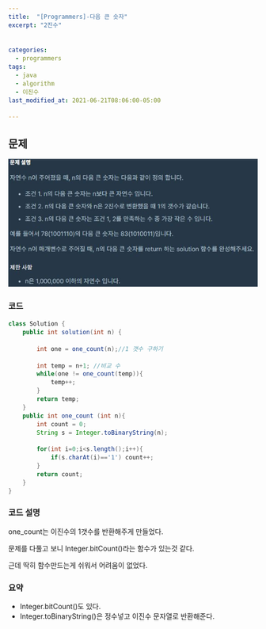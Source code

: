 ```yaml
---
title:  "[Programmers]-다음 큰 숫자"
excerpt: "2진수"


categories:
  - programmers
tags:
  - java
  - algorithm
  - 이진수
last_modified_at: 2021-06-21T08:06:00-05:00

---
```


## 문제

![문제](/assets/images/다음큰숫자.JPG)


### 코드

```java
class Solution {
    public int solution(int n) {
        
        int one = one_count(n);//1 갯수 구하기
        
        int temp = n+1; //비교 수
        while(one != one_count(temp)){
            temp++;
        }
        return temp;
    }
    public int one_count (int n){
        int count = 0;
        String s = Integer.toBinaryString(n);
        
        for(int i=0;i<s.length();i++){
            if(s.charAt(i)=='1') count++;
        }
        return count;
    }
}
```

### 코드 설명

one_count는 이진수의 1갯수를 반환해주게 만들었다.

문제를 다풀고 보니 Integer.bitCount()라는 함수가 있는것 같다.

근데 딱히 함수만드는게 쉬워서 어려움이 없었다.

### 요약

- Integer.bitCount()도 있다.
- Integer.toBinaryString()은 정수넣고 이진수 문자열로 반환해준다.